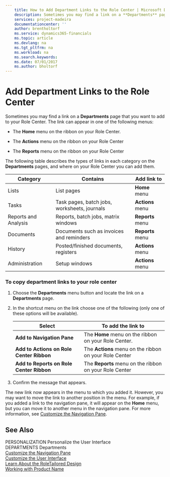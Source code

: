 ```yaml
---
    title: How to Add Department Links to the Role Center | Microsoft Docs
    description: Sometimes you may find a link on a **Departments** page that you want to add to your Role Center. The link can appear in one of the following menus:
    services: project-madeira
    documentationcenter: ''
    author: brentholtorf
    ms.service: dynamics365-financials
    ms.topic: article
    ms.devlang: na
    ms.tgt_pltfrm: na
    ms.workload: na
    ms.search.keywords:
    ms.date: 07/01/2017
    ms.author: bholtorf
---
```

# Add Department Links to the Role Center
Sometimes you may find a link on a **Departments** page that you want to add to your Role Center. The link can appear in one of the following menus:  
  
-   The **Home** menu on the ribbon on your Role Center.  
  
-   The **Actions** menu on the ribbon on your Role Center  
  
-   The **Reports** menu on the ribbon on your Role Center  
  
 The following table describes the types of links in each category on the **Departments** pages, and where on your Role Center you can add them.  
  
|**Category**|**Contains**|**Add link to**|  
|------------------|------------------|---------------------|  
|Lists|List pages|**Home** menu|  
|Tasks|Task pages, batch jobs, worksheets, journals|**Actions** menu|  
|Reports and Analysis|Reports, batch jobs, matrix windows|**Reports** menu|  
|Documents|Documents such as invoices and reminders|**Reports** menu|  
|History|Posted/finished documents, registers|**Actions** menu|  
|Administration|Setup windows|**Actions** menu|  
  
### To copy department links to your role center  
  
1.  Choose the **Departments** menu button and locate the link on a **Departments** page.  
  
2.  In the shortcut menu on the link choose one of the following (only one of these options will be available).  
  
    |**Select**|**To add the link to**|  
    |----------------|----------------------------|  
    |**Add to Navigation Pane**|The **Home** menu on the ribbon on your Role Center.|  
    |**Add to Actions on Role Center Ribbon**|The **Actions** menu on the ribbon on your Role Center|  
    |**Add to Reports on Role Center Ribbon**|The **Reports** menu on the ribbon on your Role Center|  
  
3.  Confirm the message that appears.  
  
 The new link now appears in the menu to which you added it. However, you may want to move the link to another position in the menu. For example, if you added a link to the navigation pane, it will appear on the **Home** menu, but you can move it to another menu in the navigation pane. For more information, see [Customize the Navigation Pane](../how-to-customize-the-navigation-pane.md).  
  
## See Also  
 PERSONALIZATION Personalize the User Interface   
 DEPARTMENTS Departments   
 [Customize the Navigation Pane](../how-to-customize-the-navigation-pane.md)   
 [Customize the User Interface](../customize-the-user-interface.md)   
 [Learn About the RoleTailored Design](../learn-about-the-roletailored-design.md)   
 [Working with Product Name](../working-with-$-p_1-product-name-$-.md)